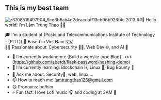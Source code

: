 ## This is my best team
![z6708519497904_9ce3b8ab4d2dcacdaff13eb96b926f4c](https://github.com/user-attachments/assets/4368329c-a85b-4c9c-af47-da6a674615a5)
2013
##👋 Hello world! I'm Lâm Trung Thảo 🧙‍♂️
 
🎓 I'm a student at {Posts and Telecommunications Institute of Technology - (PTIT)}
📍 Based in Viet Nam 🇻🇳  
🧑‍💻 Passionate about: Cybersecurity 🕵️‍♂️, Web Dev 🌐, and AI 🤖 
- 🔭 I’m currently working on: {Build a website type Blog} ->>> (https://github.com/abetdt/flask-password-hashing-demo)
- 🌱 I’m currently learning: Blockchain ⛓️, Linux 🐧, Bug Bounty 🐞
- 💬 Ask me about: Security🔐, web, linux,...
- 📫 How to reach me: lamtrungthao123@gmail.com
- 😄 Pronouns: he/him
- ⚡ Fun fact: I love Lofi music 🎧 and coding at 3AM 🌙
